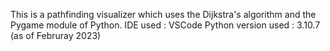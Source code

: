 This is a pathfinding visualizer which uses the Dijkstra's algorithm and the Pygame module of Python.
IDE used : VSCode
Python version used : 3.10.7 (as of Februray 2023)
